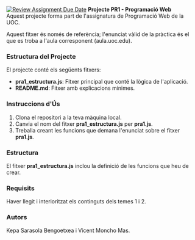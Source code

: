 [![Review Assignment Due Date](https://classroom.github.com/assets/deadline-readme-button-22041afd0340ce965d47ae6ef1cefeee28c7c493a6346c4f15d667ab976d596c.svg)](https://classroom.github.com/a/UJUBkeNe)
**Projecte PR1 - Programació Web**  
Aquest projecte forma part de l'assignatura de Programació Web de la UOC.  

Aquest fitxer és només de referència; l'enunciat vàlid de la pràctica és el que es troba a l'aula corresponent (aula.uoc.edu).  

### **Estructura del Projecte**  
El projecte conté els següents fitxers:  

- **pra1_estructura.js**: Fitxer principal que conté la lògica de l'aplicació.  
- **README.md**: Fitxer amb explicacions mínimes.  

### **Instruccions d'Ús**  
1. Clona el repositori a la teva màquina local.  
2. Canvia el nom del fitxer **pra1_estructura.js** per **pra1.js**.  
3. Treballa creant les funcions que demana l'enunciat sobre el fitxer **pra1.js**.  

### **Estructura**  
El fitxer **pra1_estructura.js** inclou la definició de les funcions que heu de crear.  

### **Requisits**  
Haver llegit i interioritzat els continguts dels temes 1 i 2.  

### **Autors**  
Kepa Sarasola Bengoetxea i Vicent Moncho Mas.
